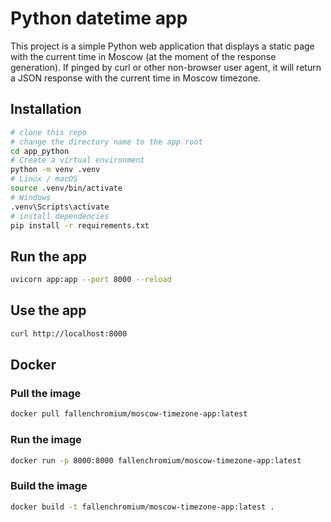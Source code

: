 # Python datetime app

This project is a simple Python web application that displays a static page with the current time in Moscow (at the moment of the response generation). If pinged by curl or other non-browser user agent, it will return a JSON response with the current time in Moscow timezone.

## Installation

```bash
# clone this repo
# change the directory name to the app root
cd app_python
# Create a virtual environment
python -m venv .venv
# Linux / macOS
source .venv/bin/activate
# Windows
.venv\Scripts\activate
# install dependencies
pip install -r requirements.txt
```

## Run the app

```bash
uvicorn app:app --port 8000 --reload
```

## Use the app

```bash
curl http://localhost:8000
```

## Docker

### Pull the image

```bash
docker pull fallenchromium/moscow-timezone-app:latest
```

### Run the image

```bash
docker run -p 8000:8000 fallenchromium/moscow-timezone-app:latest
```

### Build the image

```bash
docker build -t fallenchromium/moscow-timezone-app:latest .
```
